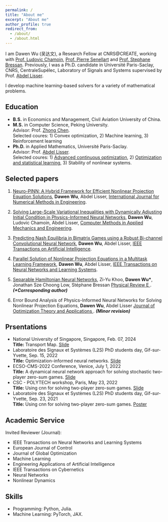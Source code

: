 ```yaml
---
permalink: /
title: "About me"
excerpt: "About me"
author_profile: true
redirect_from: 
  - /about/
  - /about.html
---
```


I am Dawen Wu (吴达文), a Research Fellow at CNRS@CREATE, working with [Prof. Ludovic Chamoin](https://scholar.google.fr/citations?user=uxjp8e0AAAAJ&hl=fr), [Prof. Pierre Senellart](https://pierre.senellart.com/) and [Prof. Stephane Bressan](https://www.comp.nus.edu.sg/~steph/).
Previously, I was a Ph.D. candidate in Université Paris-Saclay, CNRS, CentraleSupélec, Laboratory of
Signals and Systems supervised by Prof. [Abdel Lisser](https://l2s.centralesupelec.fr/u/lisser-abdel/).

I develop machine learning-based solvers for a variety of mathematical problems.

## Education
* **B.S.** in Economics and Management, Civil Aviation University of China.
* **M.S.** in Computer Science, Peking University.  
            Advisor: Prof. [Zhong Chen](https://infosec.pku.edu.cn/zsxx/bszs/index.htm).   
            Selected coures: 1) Convex optimization, 2) Machine learning, 3) Reinforcement learning    
* **Ph.D.** in Applied Mathematics, Université Paris-Saclay.  
            Advisor: Prof. [Abdel Lisser](https://l2s.centralesupelec.fr/u/lisser-abdel/).  
            Selected coures: 1) [Advanced continuous optimization](https://who.rocq.inria.fr/Jean-Charles.Gilbert/ipp/optim.html), 2) [Optimization and statistical learning](https://www.di.ens.fr/~fbach/orsay2021.html), 3) Stability of nonlinear systems.

## Selected papers

1. [Neuro-PINN: A Hybrid Framework for Efficient Nonlinear Projection Equation Solutions](https://onlinelibrary.wiley.com/doi/abs/10.1002/nme.7377), **Dawen Wu**, Abdel Lisser, <ins>International Journal for Numerical Methods in Engineering</ins>. <span style="color:red"></span>

2. [Solving Large-Scale Variational Inequalities with Dynamically Adjusting Initial Condition in Physics-Informed Neural Networks](https://www.sciencedirect.com/science/article/abs/pii/S0045782524004122), **Dawen Wu**, Ludovic Chamoin, Abdel Lisser, <ins>Computer Methods in Applied Mechanics and Engineering</ins>. <span style="color:red"></span>

3. [Predicting Nash Equilibria in Bimatrix Games using a Robust Bi-channel Convolutional Neural Network](https://ieeexplore.ieee.org/abstract/document/10269785/), **Dawen Wu**, Abdel Lisser, <ins>IEEE Transactions on Artificial Intelligence</ins>.  <span style="color:red"></span>

4. [Parallel Solution of Nonlinear Projection Equations in a Multitask Learning Framework](https://ieeexplore.ieee.org/abstract/document/10412653/), **Dawen Wu**, Abdel Lisser, <ins>IEEE Transactions on Neural Networks and Learning Systems</ins>.  <span style="color:red"></span>

5. [Separable Hamiltonian Neural Networks](https://journals.aps.org/pre/abstract/10.1103/PhysRevE.110.044205), Zi-Yu Khoo, **Dawen Wu\***, Jonathan Sze Choong Low, Stéphane Bressan <ins> Physical Review E </ins>. **_(\*Corresponding author)_**

6. Error Bound Analysis of Physics-Informed Neural Networks for Solving Nonlinear Projection Equations,  **Dawen Wu**, Abdel Lisser <ins> Journal of Optimization Theory and Applications
 </ins>. **_(Minor revision)_**

## Prsentations
* National University of Singapore, Singapore, Feb. 07, 2024  
**Title:** Transport Map. [Slide](http://wuwudawen.github.io/files/slide5.pdf)
* Laboratoire des Signaux et Systèmes (L2S) PhD students day, Gif-sur-Yvette, Sep. 15, 2022  
**Title:** Optimization-informed neural networks. [Slide](http://wuwudawen.github.io/files/slide4.pdf)
* ECSO-CMS-2022 Conference, Venice, July 1, 2022  
**Title:** A dynamical neural network approach for solving stochastic two-player zero-sum games. [Slide](http://wuwudawen.github.io/files/slide3.pdf)
* CSC - POLYTECH workshop, Paris, May 23, 2022  
**Title:**  Using cnn for solving two-player zero-sum games. [Slide](http://wuwudawen.github.io/files/slide2.pdf)
* Laboratoire des Signaux et Systèmes (L2S) PhD students day, Gif-sur-Yvette, Sep. 23, 2021  
**Title:**  Using cnn for solving two-player zero-sum games. [Poster](http://wuwudawen.github.io/files/poster1.pdf)

## Academic Service
<!-- * Invited Reviewer (Conference): IJCAI -->
Invited Reviewer (Journal): 
  * IEEE Transactions on Neural Networks and Learning Systems
  * European Journal of Control
  * Journal of Global Optimization
  * Machine Learning
  * Engineering Applications of Artificial Intelligence
  * IEEE Transactions on Cybernetics
  * Neural Networks
  * Nonlinear Dynamics

## Skills

* Programming: Python, Julia.
* Machine Learning: PyTorch, JAX.
